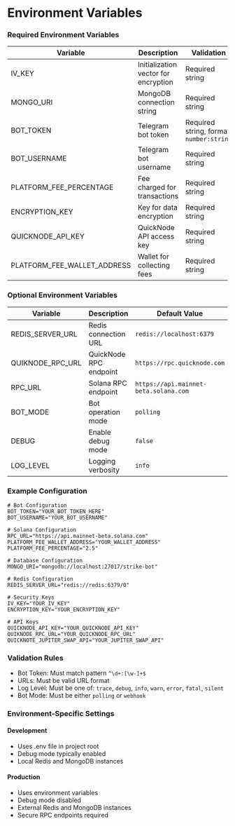 # Environment Variables

### Required Environment Variables

| Variable                       | Description                          | Validation                               |
| ------------------------------ | ------------------------------------ | ---------------------------------------- |
| IV\_KEY                        | Initialization vector for encryption | Required string                          |
| MONGO\_URI                     | MongoDB connection string            | Required string                          |
| BOT\_TOKEN                     | Telegram bot token                   | Required string, format: `number:string` |
| BOT\_USERNAME                  | Telegram bot username                | Required string                          |
| PLATFORM\_FEE\_PERCENTAGE      | Fee charged for transactions         | Required string                          |
| ENCRYPTION\_KEY                | Key for data encryption              | Required string                          |
| QUICKNODE\_API\_KEY            | QuickNode API access key             | Required string                          |
| PLATFORM\_FEE\_WALLET\_ADDRESS | Wallet for collecting fees           | Required string                          |

### Optional Environment Variables

| Variable           | Description            | Default Value                         |
| ------------------ | ---------------------- | ------------------------------------- |
| REDIS\_SERVER\_URL | Redis connection URL   | `redis://localhost:6379`              |
| QUIKNODE\_RPC\_URL | QuickNode RPC endpoint | `https://rpc.quicknode.com`           |
| RPC\_URL           | Solana RPC endpoint    | `https://api.mainnet-beta.solana.com` |
| BOT\_MODE          | Bot operation mode     | `polling`                             |
| DEBUG              | Enable debug mode      | `false`                               |
| LOG\_LEVEL         | Logging verbosity      | `info`                                |

### Example Configuration

```env
# Bot Configuration
BOT_TOKEN="YOUR_BOT_TOKEN_HERE"
BOT_USERNAME="YOUR_BOT_USERNAME"

# Solana Configuration
RPC_URL="https://api.mainnet-beta.solana.com"
PLATFORM_FEE_WALLET_ADDRESS="YOUR_WALLET_ADDRESS"
PLATFORM_FEE_PERCENTAGE="2.5"

# Database Configuration
MONGO_URI="mongodb://localhost:27017/strike-bot"

# Redis Configuration
REDIS_SERVER_URL="redis://redis:6379/0"

# Security Keys
IV_KEY="YOUR_IV_KEY"
ENCRYPTION_KEY="YOUR_ENCRYPTION_KEY"

# API Keys
QUICKNODE_API_KEY="YOUR_QUICKNODE_API_KEY"
QUIKNODE_RPC_URL="YOUR_QUICKNODE_RPC_URL"
QUICKNOTE_JUPITER_SWAP_API="YOUR_JUPITER_SWAP_API"
```

### Validation Rules

* Bot Token: Must match pattern `^\d+:[\w-]+$`
* URLs: Must be valid URL format
* Log Level: Must be one of: `trace`, `debug`, `info`, `warn`, `error`, `fatal`, `silent`
* Bot Mode: Must be either `polling` or `webhook`

### Environment-Specific Settings

#### Development

* Uses .env file in project root
* Debug mode typically enabled
* Local Redis and MongoDB instances

#### Production

* Uses environment variables
* Debug mode disabled
* External Redis and MongoDB instances
* Secure RPC endpoints required
